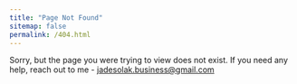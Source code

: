 ```yaml
---
title: "Page Not Found"
sitemap: false
permalink: /404.html
---
```


Sorry, but the page you were trying to view does not exist.
If you need any help, reach out to me - jadesolak.business@gmail.com
